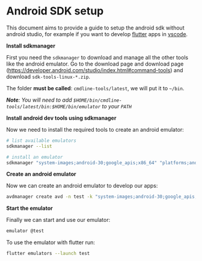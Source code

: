 # Android SDK setup

This document aims to provide a guide to setup the android sdk without
android studio, for example if you want to develop [flutter](flutter.dev) apps
in [vscode](https://code.visualstudio.com/).


**Install sdkmanager**

First you need the `sdkmanager` to download and manage all the other tools like the android emulator.
Go to the download page and download page (https://developer.android.com/studio/index.html#command-tools) and
download `sdk-tools-linux-*.zip`.

The folder **must be called**: `cmdline-tools/latest`, we will put it to `~/bin`.

***Note**: You will need to add `$HOME/bin/cmdline-tools/latest/bin:$HOME/bin/emulator` to your `PATH`*

**Install android dev tools using sdkmanager**

Now we need to install the required tools to create an android emulator:

```sh
# list available emulators
sdkmanager --list

# install an emulator
sdkmanager "system-images;android-30;google_apis;x86_64" "platforms;android-30" "build-tools;30.0.3" "platform-tools"
```

**Create an android emulator**

Now we can create an android emulator to develop our apps:

```sh
avdmanager create avd -n test -k "system-images;android-30;google_apis;x86_64"
```

**Start the emulator**

Finally we can start and use our emulator:

```sh
emulator @test
```

To use the emulator with flutter run:

```sh
flutter emulators --launch test
```
